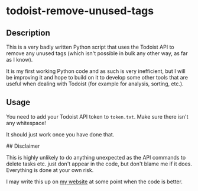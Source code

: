 # todoist-remove-unused-tags

## Description

This is a very badly written Python script that uses the Todoist API to remove any unused tags (which isn't possible in bulk any other way, as far as I know).

It is my first working Python code and as such is very inefficient, but I will be improving it and hope to build on it to develop some other tools that are useful when dealing with Todoist (for example for analysis, sorting, etc.).

## Usage

You need to add your Todoist API token to `token.txt`. Make sure there isn't any whitespace!

It should just work once you have done that.

## Disclaimer

This is highly unlikely to do anything unexpected as the API commands to delete tasks etc. just don't appear in the code, but don't blame me if it does. Everything is done at your own risk.

I may write this up on [my website](http://www.tombush.co.uk) at some point when the code is better.
